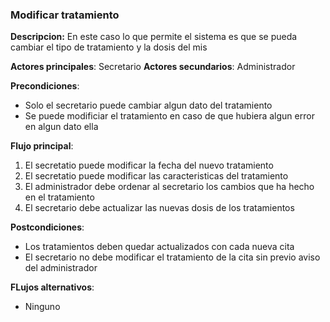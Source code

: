 ### Modificar tratamiento
**Descripcion:** En este caso lo que permite el sistema es que se pueda cambiar el tipo de tratamiento y la dosis del mis

**Actores principales**: Secretario
**Actores secundarios**: Administrador

**Precondiciones**: 

* Solo el secretario puede cambiar algun dato del tratamiento
* Se puede modificiar el tratamiento en caso de que hubiera algun error en algun dato ella

**Flujo principal**:
1. El secretatio puede modificar la fecha del nuevo tratamiento
1. El secretatio puede modificar las caracteristicas del tratamiento
1. El administrador debe ordenar al secretario los cambios que ha hecho en el tratamiento
1. El secretario debe actualizar las nuevas dosis de los tratamientos


**Postcondiciones**: 

* Los tratamientos deben quedar actualizados con cada nueva cita
* El secretario no debe modificar el tratamiento de la cita sin previo aviso del administrador

**FLujos alternativos**:

* Ninguno